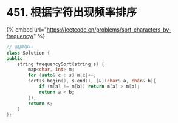 # 451. 根据字符出现频率排序

{% embed url="https://leetcode.cn/problems/sort-characters-by-frequency/" %}

```cpp
// 桶排序++
class Solution {
public:
    string frequencySort(string s) {
        map<char, int> m;
        for (auto& c : s) m[c]++;
        sort(s.begin(), s.end(), [&](char& a, char& b){
            if (m[a] != m[b]) return m[a] > m[b];
            return a < b;
        });
        return s;
    }
};
```
